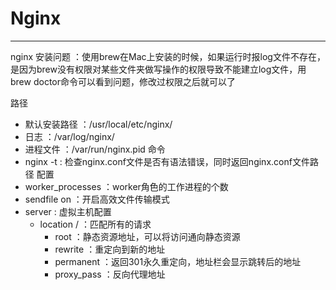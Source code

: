 # **Nginx**

---

nginx 安装问题 ：使用brew在Mac上安装的时候，如果运行时报log文件不存在，是因为brew没有权限对某些文件夹做写操作的权限导致不能建立log文件，用brew doctor命令可以看到问题，修改过权限之后就可以了

路径
* 默认安装路径 ：/usr/local/etc/nginx/
* 日志 ：/var/log/nginx/ 
* 进程文件 ：/var/run/nginx.pid
命令
* nginx -t : 检查nginx.conf文件是否有语法错误，同时返回nginx.conf文件路径
配置
* worker_processes ：worker角色的工作进程的个数
* sendfile on ：开启高效文件传输模式
* server : 虚拟主机配置
    * location  / ：匹配所有的请求
        * root ：静态资源地址，可以将访问通向静态资源
        * rewrite ：重定向到新的地址
        * permanent ：返回301永久重定向，地址栏会显示跳转后的地址
        * proxy_pass ：反向代理地址